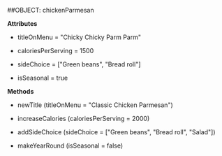 ##OBJECT: chickenParmesan

**Attributes**

+ titleOnMenu = "Chicky Chicky Parm Parm"

+ caloriesPerServing = 1500

+ sideChoice = ["Green beans", "Bread roll"]

+ isSeasonal = true


**Methods**

+ newTitle (titleOnMenu = "Classic Chicken Parmesan")

+ increaseCalories (caloriesPerServing = 2000)

+ addSideChoice (sideChoice = ["Green beans", "Bread roll", "Salad"])

+ makeYearRound (isSeasonal = false)
